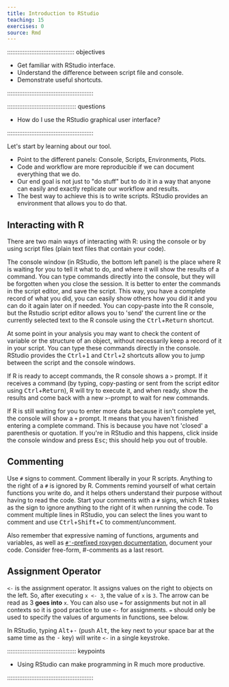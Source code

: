 ```yaml
---
title: Introduction to RStudio
teaching: 15
exercises: 0
source: Rmd
---
```




::::::::::::::::::::::::::::::::::::::: objectives

- Get familiar with RStudio interface.
- Understand the difference between script file and console.
- Demonstrate useful shortcuts.

::::::::::::::::::::::::::::::::::::::::::::::::::

:::::::::::::::::::::::::::::::::::::::: questions

- How do I use the RStudio graphical user interface?

::::::::::::::::::::::::::::::::::::::::::::::::::

Let's start by learning about our tool.

- Point to the different panels: Console, Scripts, Environments, Plots.
- Code and workflow are more reproducible if we can document everything that we do.
- Our end goal is not just to "do stuff" but to do it in a way that anyone can
  easily and exactly replicate our workflow and results.
- The best way to achieve this is to write scripts. RStudio provides an
  environment that allows you to do that.

## Interacting with R

There are two main ways of interacting with R: using the console or by using
script files (plain text files that contain your code).

The console window (in RStudio, the bottom left panel) is the place where R is
waiting for you to tell it what to do, and where it will show the results of a
command.  You can type commands directly into the console, but they will be
forgotten when you close the session. It is better to enter the commands in the
script editor, and save the script. This way, you have a complete record of what
you did, you can easily show others how you did it and you can do it again later
on if needed. You can copy-paste into the R console, but the Rstudio script
editor allows you to 'send' the current line or the currently selected text to
the R console using the <kbd>Ctrl</kbd>\+<kbd>Return</kbd> shortcut.

At some point in your analysis you may want to check the content of variable or
the structure of an object, without necessarily keep a record of it in your
script. You can type these commands directly in the console. RStudio provides
the <kbd>Ctrl</kbd>\+<kbd>1</kbd> and <kbd>Ctrl</kbd>\+<kbd>2</kbd> shortcuts allow you to jump between the script and the
console windows.

If R is ready to accept commands, the R console shows a `>` prompt. If it
receives a command (by typing, copy-pasting or sent from the script editor using
<kbd>Ctrl</kbd>\+<kbd>Return</kbd>), R will try to execute it, and when ready, show the results and
come back with a new `>`\-prompt to wait for new commands.

If R is still waiting for you to enter more data because it isn't complete yet,
the console will show a `+` prompt. It means that you haven't finished entering
a complete command. This is because you have not 'closed' a parenthesis or
quotation. If you're in RStudio and this happens, click inside the console
window and press <kbd>Esc</kbd>; this should help you out of trouble.

## Commenting

Use `#` signs to comment. Comment liberally in your R scripts. Anything to the
right of a `#` is ignored by R. Comments remind yourself of what certain functions you write do, and it helps others understand their purpose without having to read the code. Start your comments with a `#` signs, which R takes as the sign to ignore anything to the right of it when running the code. 
To comment multiple lines in RStudio, you can select the lines you want to comment and use <kbd>Ctrl</kbd>+<kbd>Shift</kbd>+<kbd>C</kbd> to comment/uncomment.

Also remember that expressive naming of functions, arguments and variables, as well as [`#'`\-prefixed roxygen documentation](08-making-packages-R.Rmd), document your code. Consider free-form, #-comments as a last resort.


## Assignment Operator

`<-` is the assignment operator. It assigns values on the right to objects on
the left. So, after executing `x <- 3`, the value of `x` is `3`. The arrow can
be read as 3 **goes into** `x`.  You can also use `=` for assignments but not in
all contexts so it is good practice to use `<-` for assignments. `=` should only
be used to specify the values of arguments in functions, see below.

In RStudio, typing <kbd>Alt</kbd>\+<kbd>\-</kbd> (push <kbd>Alt</kbd>, the key next to your space bar at the
same time as the <kbd>\-</kbd> key) will write `<-` in a single keystroke.



:::::::::::::::::::::::::::::::::::::::: keypoints

- Using RStudio can make programming in R much more productive.

::::::::::::::::::::::::::::::::::::::::::::::::::


